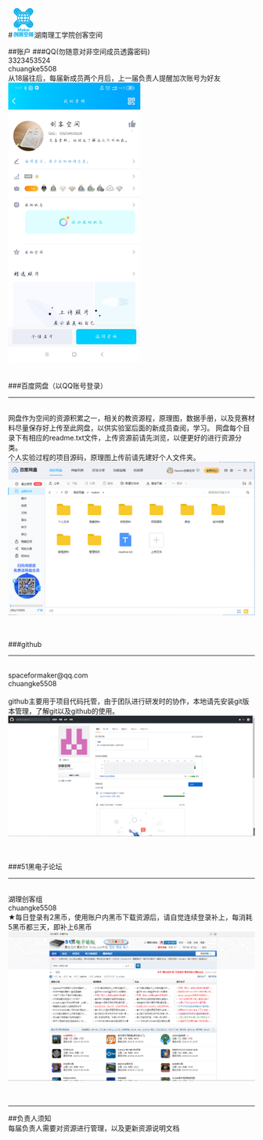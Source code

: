 #<img src="./logo.png" width=44px height=62px>湖南理工学院创客空间

##账户
###QQ(勿随意对非空间成员透露密码)
<br/>
3323453524<br/>
chuangke5508<br/>
从18届往后，每届新成员两个月后，上一届负责人提醒加次账号为好友<br/>
<img src="./QQ.jpg" width=270px height=570px><br/><br/><br/>
###百度网盘（以QQ账号登录）
<hr>
<br/>
网盘作为空间的资源积累之一，相关的教资源程，原理图，数据手册，以及竞赛材料尽量保存好上传至此网盘，以供实验室后面的新成员查阅，学习。
网盘每个目录下有相应的readme.txt文件，上传资源前请先浏览，以便更好的进行资源分类。<br/>
个人实验过程的项目源码，原理图上传前请先建好个人文件夹。<br/>
<img src="./baiduwangpan.png"><br/><br/><br/>

###github
<hr>
<br/>
spaceformaker@qq.com<br/>
chuangke5508<br/><br/>
github主要用于项目代码托管，由于团队进行研发时的协作，本地请先安装git版本管理，了解git以及github的使用。<br/>
<img src="./github.png"><br/><br/><br/>

###51黑电子论坛
<hr>
<br/>
湖理创客组<br/>
chuangke5508<br/>
★每日登录有2黑币，使用账户内黑币下载资源后，请自觉连续登录补上，每消耗5黑币都三天，即补上6黑币<br/>
<img src="./51hei.png"><br/><br/><br/>
<hr>

##负责人须知
<br/>
每届负责人需要对资源进行管理，以及更新资源说明文档

